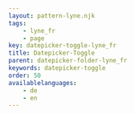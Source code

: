 ```yaml
---
layout: pattern-lyne.njk
tags: 
    - lyne_fr
    - page
key: datepicker-toggle-lyne_fr
title: Datepicker-Toggle
parent: datepicker-folder-lyne_fr
keywords: datepicker-toggle
order: 50
availablelanguages: 
    - de
    - en
---
```

